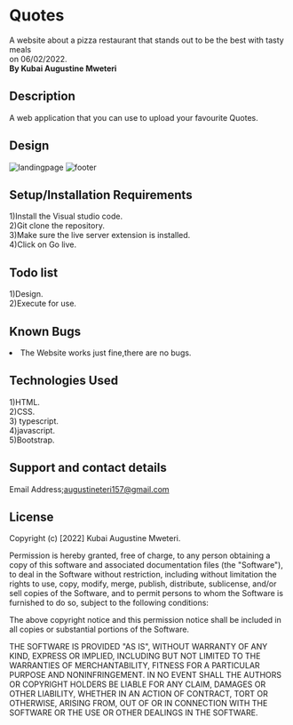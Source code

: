 # Quotes
A website about a pizza restaurant that stands out to be the best with tasty meals<br>on 06/02/2022.
<br><strong>By Kubai Augustine Mweteri</strong>

## Description
A web application that you can use to upload your favourite Quotes.

## Design
<img src="../assets/front page.jpeg" alt="landingpage">
<img src="../assets/footer.jpeg" alt="footer">

## Setup/Installation Requirements
1)Install the Visual studio code.<br>2)Git clone the repository.<br>3)Make sure the live server extension is installed.<br>4)Click on Go live.

## Todo list
1)Design.<br>2)Execute for use.

## Known Bugs
<li>The Website works just fine,there are no bugs.</li>

## Technologies Used
1)HTML. <br>2)CSS.<br>3) typescript.<br>4)javascript.<br> 5)Bootstrap.

## Support and contact details
Email Address;augustineteri157@gmail.com

## License
Copyright (c) [2022] Kubai Augustine Mweteri.

Permission is hereby granted, free of charge, to any person obtaining a copy of this software and associated documentation files (the "Software"), to deal in the Software without restriction, including without limitation the rights to use, copy, modify, merge, publish, distribute, sublicense, and/or sell copies of the Software, and to permit persons to whom the Software is furnished to do so, subject to the following conditions:

The above copyright notice and this permission notice shall be included in all copies or substantial portions of the Software.

THE SOFTWARE IS PROVIDED "AS IS", WITHOUT WARRANTY OF ANY KIND, EXPRESS OR IMPLIED, INCLUDING BUT NOT LIMITED TO THE WARRANTIES OF MERCHANTABILITY, FITNESS FOR A PARTICULAR PURPOSE AND NONINFRINGEMENT. IN NO EVENT SHALL THE AUTHORS OR COPYRIGHT HOLDERS BE LIABLE FOR ANY CLAIM, DAMAGES OR OTHER LIABILITY, WHETHER IN AN ACTION OF CONTRACT, TORT OR OTHERWISE, ARISING FROM, OUT OF OR IN CONNECTION WITH THE SOFTWARE OR THE USE OR OTHER DEALINGS IN THE SOFTWARE.
  


